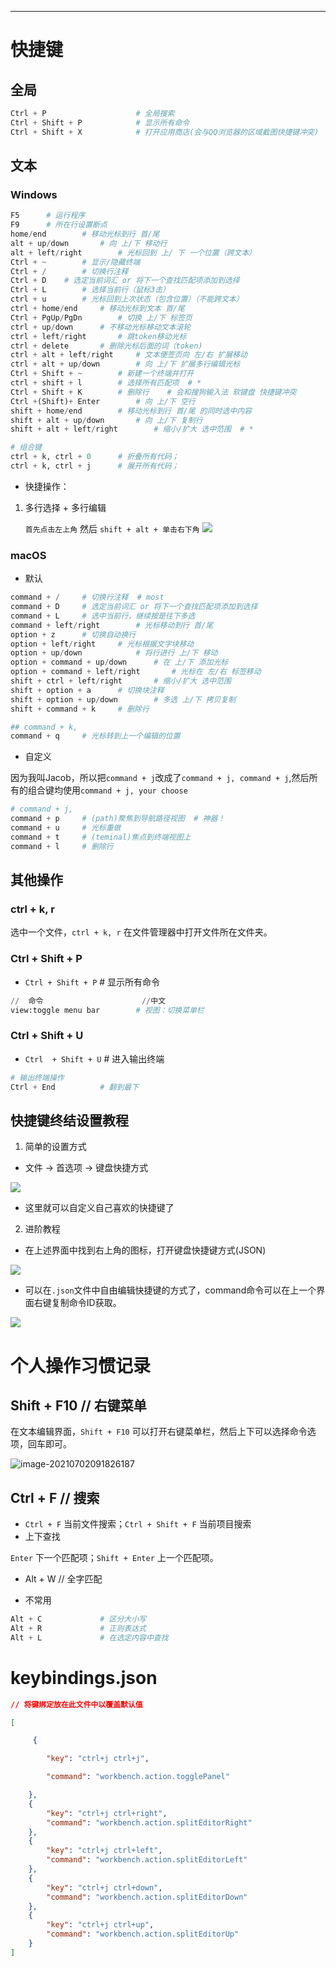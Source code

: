 

------

# 快捷键

## 全局

```python
Ctrl + P					# 全局搜索
Ctrl + Shift + P			# 显示所有命令
Ctrl + Shift + X			# 打开应用商店(会与QQ浏览器的区域截图快捷键冲突)
```
## 文本

###  Windows

```python
F5		# 运行程序
F9      # 所在行设置断点
home/end        # 移动光标到行 首/尾
alt + up/down       # 向 上/下 移动行
alt + left/right        # 光标回到 上/ 下 一个位置（跨文本）
Ctrl + ~		# 显示/隐藏终端
Ctrl + /		# 切换行注释
Ctrl + D    # 选定当前词汇 or 将下一个查找匹配项添加到选择
Ctrl + L        # 选择当前行（鼠标3击）
ctrl + u        # 光标回到上次状态（包含位置）（不能跨文本）
ctrl + home/end     # 移动光标到文本 首/尾
Ctrl + PgUp/PgDn        # 切换 上/下 标签页
ctrl + up/down      # 不移动光标移动文本滚轮
ctrl + left/right       # 跳token移动光标
ctrl + delete       # 删除光标后面的词（token)
ctrl + alt + left/right     # 文本便签页向 左/右 扩展移动
ctrl + alt + up/down        # 向 上/下 扩展多行编辑光标
Ctrl + Shift + ~        # 新建一个终端并打开
ctrl + shift + l        # 选择所有匹配项  # *
Ctrl + Shift + K        # 删除行    # 会和搜狗输入法 软键盘 快捷键冲突
Ctrl +(Shift)+ Enter        # 向 上/下 空行
shift + home/end        # 移动光标到行 首/尾 的同时选中内容
shift + alt + up/down       # 向 上/下 复制行
shift + alt + left/right        # 缩小/扩大 选中范围  # *

# 组合键
ctrl + k, ctrl + 0      # 折叠所有代码；
ctrl + k, ctrl + j      # 展开所有代码；
```

- 快捷操作：

1. 多行选择 + 多行编辑
   
   `首先点击左上角` 然后 `shift + alt + 单击右下角`
   ![](https://exp-picture.cdn.bcebos.com/c255efc595ee41c17b1a83e68d88912ca4ca9b96.jpg?x-bce-process=image%2Fresize%2Cm_lfit%2Cw_500%2Climit_1%2Fformat%2Cf_jpg%2Fquality%2Cq_80)

### macOS

- 默认

```python
command + /		# 切换行注释  # most
command + D		# 选定当前词汇 or 将下一个查找匹配项添加到选择
command + L		# 选中当前行，继续按是往下多选
command + left/right		# 光标移动到行 首/尾
option + z		# 切换自动换行
option + left/right		# 光标根据文字块移动
option + up/down			# 将行进行 上/下 移动
option + command + up/down		# 在 上/下 添加光标
option + command + left/right		# 光标在 左/右 标签移动
shift + ctrl + left/right		# 缩小/扩大 选中范围
shift + option + a		# 切换块注释
shift + option + up/down		# 多选 上/下 拷贝复制
shift + command + k		# 删除行

## command + k,
command + q		# 光标转到上一个编辑的位置
```
- 自定义

因为我叫Jacob，所以把`command + j`改成了`command + j, command + j`,然后所有的组合键均使用`command + j, your choose`

```python
# command + j,
command + p		# (path)聚焦到导航路径视图  # 神器！
command + u		# 光标重做
command + t		# (teminal)焦点到终端视图上
command + l		# 删除行
```

## 其他操作

### ctrl + k, r

选中一个文件，`ctrl + k, r` 在文件管理器中打开文件所在文件夹。

### Ctrl + Shift + P

- `Ctrl + Shift + P`		# 显示所有命令

```python
//	命令						//中文
view:toggle menu bar		# 视图：切换菜单栏
```

### Ctrl  + Shift + U

- `Ctrl  + Shift + U`		# 进入输出终端

```python
# 输出终端操作
Ctrl + End			# 翻到最下
```

## 快捷键终结设置教程

1. 简单的设置方式

- 文件 -> 首选项 -> 键盘快捷方式

![](https://i.loli.net/2021/06/29/SsGFRMhyTjnO94g.png)

- 这里就可以自定义自己喜欢的快捷键了

2. 进阶教程

- 在上述界面中找到右上角的图标，打开键盘快捷键方式(JSON)

![](https://i.loli.net/2021/06/29/TqVZtdXLW9AwKuH.png)

- 可以在`.json`文件中自由编辑快捷键的方式了，command命令可以在上一个界面右键复制命令ID获取。

![](https://i.loli.net/2021/06/29/Mnwi8yHh2rZqXSU.png)

# 个人操作习惯记录

## Shift + F10 // 右键菜单

在文本编辑界面，`Shift + F10` 可以打开右键菜单栏，然后上下可以选择命令选项，回车即可。

![image-20210702091826187](https://i.loli.net/2021/07/02/7GCRAmdvNLho5af.png)

## Ctrl + F // 搜索

- `Ctrl + F` 当前文件搜索；`Ctrl + Shift + F` 当前项目搜索
- 上下查找

`Enter` 下一个匹配项；`Shift + Enter` 上一个匹配项。

- Alt + W // 全字匹配

- 不常用

```python
Alt + C				# 区分大小写
Alt + R				# 正则表达式
Alt + L				# 在选定内容中查找
```

# keybindings.json
```json
// 将键绑定放在此文件中以覆盖默认值

[

 	 {

    ​    "key": "ctrl+j ctrl+j",

    ​    "command": "workbench.action.togglePanel"

  	},
    {
        "key": "ctrl+j ctrl+right",
        "command": "workbench.action.splitEditorRight"
    },
    {
        "key": "ctrl+j ctrl+left",
        "command": "workbench.action.splitEditorLeft"
    },
    {
        "key": "ctrl+j ctrl+down",
        "command": "workbench.action.splitEditorDown"
    },
    {
        "key": "ctrl+j ctrl+up",
        "command": "workbench.action.splitEditorUp"
    }
]
```